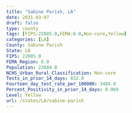 ```yaml
---
title: "Sabine Parish, LA"
date: 2021-03-07
draft: false
type: county
tags: [FIPS:22085.0,FEMA:6.0,Non-core,Yellow]
categories: [LA]
County: Sabine Parish
State: LA
FIPS: 22085.0
FEMA_Region: 6.0
Population: 23884.0
NCHS_Urban_Rural_Classification: Non-core
Tests_in_prior_14_days: 832.0
Fourteen_day_test_rate_per_100000: 3484.0
Percent_Positivity_in_prior_14_days: 0.069
Level: Yellow
url: /states/LA/sabine-parish
---
```



